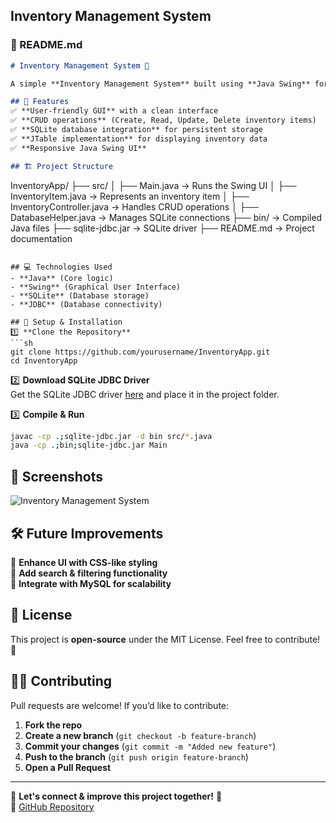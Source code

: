  Inventory Management System
---

### **📌 README.md**
```md
# Inventory Management System 🛒  

A simple **Inventory Management System** built using **Java Swing** for the GUI and **SQLite** for database storage. It allows users to **Add, Update, and Delete** inventory items seamlessly.  

## 🚀 Features  
✅ **User-friendly GUI** with a clean interface  
✅ **CRUD operations** (Create, Read, Update, Delete inventory items)  
✅ **SQLite database integration** for persistent storage  
✅ **JTable implementation** for displaying inventory data  
✅ **Responsive Java Swing UI**  

## 🏗️ Project Structure  
```
InventoryApp/
 ├── src/
 │    ├── Main.java              → Runs the Swing UI
 │    ├── InventoryItem.java     → Represents an inventory item
 │    ├── InventoryController.java → Handles CRUD operations
 │    ├── DatabaseHelper.java    → Manages SQLite connections
 ├── bin/                        → Compiled Java files
 ├── sqlite-jdbc.jar             → SQLite driver
 ├── README.md                   → Project documentation
```

## 💻 Technologies Used  
- **Java** (Core logic)  
- **Swing** (Graphical User Interface)  
- **SQLite** (Database storage)  
- **JDBC** (Database connectivity)  

## 🔧 Setup & Installation  
1️⃣ **Clone the Repository**  
```sh
git clone https://github.com/yourusername/InventoryApp.git
cd InventoryApp
```
2️⃣ **Download SQLite JDBC Driver**  
Get the SQLite JDBC driver [here](https://github.com/xerial/sqlite-jdbc) and place it in the project folder.  

3️⃣ **Compile & Run**  
```sh
javac -cp .;sqlite-jdbc.jar -d bin src/*.java
java -cp .;bin;sqlite-jdbc.jar Main
```

## 📌 Screenshots  
![Inventory Management System](assets/screenshot.png)  

## 🛠️ Future Improvements  
🔹 **Enhance UI with CSS-like styling**  
🔹 **Add search & filtering functionality**  
🔹 **Integrate with MySQL for scalability**  

## 📄 License  
This project is **open-source** under the MIT License. Feel free to contribute! 🚀  

## 👨‍💻 Contributing  
Pull requests are welcome! If you’d like to contribute:  
1. **Fork the repo**  
2. **Create a new branch** (`git checkout -b feature-branch`)  
3. **Commit your changes** (`git commit -m "Added new feature"`)  
4. **Push to the branch** (`git push origin feature-branch`)  
5. **Open a Pull Request**  

---

🚀 **Let's connect & improve this project together!** 🎉  
🔗 [GitHub Repository]([(https://github.com/ShubhamDeokate23/Intermediate-Task--JAVA/))  
```


